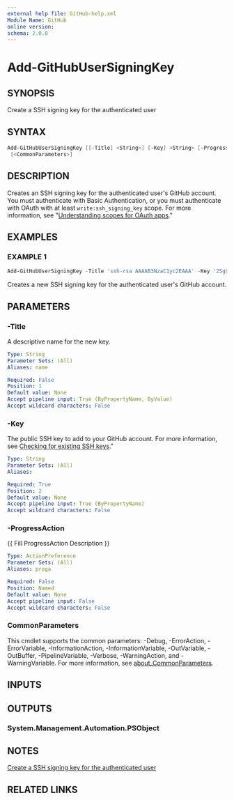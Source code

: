 ```yaml
---
external help file: GitHub-help.xml
Module Name: GitHub
online version:
schema: 2.0.0
---
```


# Add-GitHubUserSigningKey

## SYNOPSIS
Create a SSH signing key for the authenticated user

## SYNTAX

```powershell
Add-GitHubUserSigningKey [[-Title] <String>] [-Key] <String> [-ProgressAction <ActionPreference>]
 [<CommonParameters>]
```

## DESCRIPTION
Creates an SSH signing key for the authenticated user's GitHub account.
You must authenticate with Basic Authentication, or you must authenticate with OAuth with at least `write:ssh_signing_key` scope.
For more information, see
"[Understanding scopes for OAuth apps](https://docs.github.com/apps/building-oauth-apps/understanding-scopes-for-oauth-apps/)."

## EXAMPLES

### EXAMPLE 1
```powershell
Add-GitHubUserSigningKey -Title 'ssh-rsa AAAAB3NzaC1yc2EAAA' -Key '2Sg8iYjAxxmI2LvUXpJjkYrMxURPc8r+dB7TJyvv1234'
```

Creates a new SSH signing key for the authenticated user's GitHub account.

## PARAMETERS

### -Title
A descriptive name for the new key.

```yaml
Type: String
Parameter Sets: (All)
Aliases: name

Required: False
Position: 1
Default value: None
Accept pipeline input: True (ByPropertyName, ByValue)
Accept wildcard characters: False
```

### -Key
The public SSH key to add to your GitHub account.
For more information, see
[Checking for existing SSH keys](https://docs.github.com/authentication/connecting-to-github-with-ssh/checking-for-existing-ssh-keys)."

```yaml
Type: String
Parameter Sets: (All)
Aliases:

Required: True
Position: 2
Default value: None
Accept pipeline input: True (ByPropertyName)
Accept wildcard characters: False
```

### -ProgressAction
{{ Fill ProgressAction Description }}

```yaml
Type: ActionPreference
Parameter Sets: (All)
Aliases: proga

Required: False
Position: Named
Default value: None
Accept pipeline input: False
Accept wildcard characters: False
```

### CommonParameters
This cmdlet supports the common parameters: -Debug, -ErrorAction, -ErrorVariable, -InformationAction, -InformationVariable, -OutVariable, -OutBuffer, -PipelineVariable, -Verbose, -WarningAction, and -WarningVariable. For more information, see [about_CommonParameters](http://go.microsoft.com/fwlink/?LinkID=113216).

## INPUTS

## OUTPUTS

### System.Management.Automation.PSObject
## NOTES
[Create a SSH signing key for the authenticated user](https://docs.github.com/rest/users/ssh-signing-keys#create-a-ssh-signing-key-for-the-authenticated-user)

## RELATED LINKS

